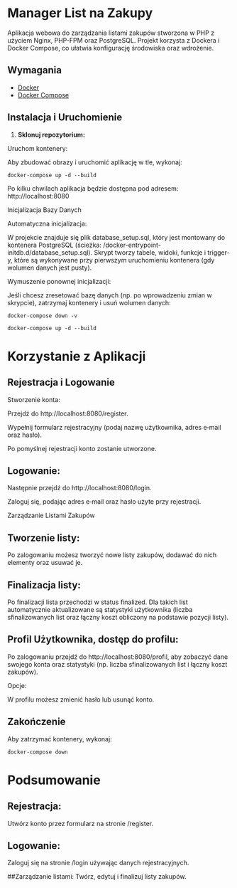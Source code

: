 # Manager List na Zakupy

Aplikacja webowa do zarządzania listami zakupów stworzona w PHP z użyciem Nginx, PHP-FPM oraz PostgreSQL. Projekt korzysta z Dockera i Docker Compose, co ułatwia konfigurację środowiska oraz wdrożenie.

## Wymagania

- [Docker](https://www.docker.com/)
- [Docker Compose](https://docs.docker.com/compose/)

## Instalacja i Uruchomienie

1. **Sklonuj repozytorium:**

Uruchom kontenery:

Aby zbudować obrazy i uruchomić aplikację w tle, wykonaj:


```
docker-compose up -d --build
```

Po kilku chwilach aplikacja będzie dostępna pod adresem:
http://localhost:8080

Inicjalizacja Bazy Danych

Automatyczna inicjalizacja:

W projekcie znajduje się plik database_setup.sql, który jest montowany do kontenera PostgreSQL (ścieżka: /docker-entrypoint-initdb.d/database_setup.sql). Skrypt tworzy tabele, widoki, funkcje i trigger-y, które są wykonywane przy pierwszym uruchomieniu kontenera (gdy wolumen danych jest pusty).

Wymuszenie ponownej inicjalizacji:

Jeśli chcesz zresetować bazę danych (np. po wprowadzeniu zmian w skrypcie), zatrzymaj kontenery i usuń wolumen danych:


```
docker-compose down -v

docker-compose up -d --build
```

# Korzystanie z Aplikacji
## Rejestracja i Logowanie

Stworzenie konta:

Przejdź do http://localhost:8080/register.

Wypełnij formularz rejestracyjny (podaj nazwę użytkownika, adres e‑mail oraz hasło).

Po pomyślnej rejestracji konto zostanie utworzone.


## Logowanie:

Następnie przejdź do http://localhost:8080/login.

Zaloguj się, podając adres e‑mail oraz hasło użyte przy rejestracji.

Zarządzanie Listami Zakupów

## Tworzenie listy:

Po zalogowaniu możesz tworzyć nowe listy zakupów, dodawać do nich elementy oraz usuwać je.

## Finalizacja listy:

Po finalizacji lista przechodzi w status finalized. Dla takich list automatycznie aktualizowane są statystyki użytkownika (liczba sfinalizowanych list oraz łączny koszt obliczony na podstawie pozycji listy).

## Profil Użytkownika, dostęp do profilu:

Po zalogowaniu przejdź do http://localhost:8080/profil, aby zobaczyć dane swojego konta oraz statystyki (np. liczba sfinalizowanych list i łączny koszt zakupów).

Opcje:

W profilu możesz zmienić hasło lub usunąć konto.



## Zakończenie
Aby zatrzymać kontenery, wykonaj:

```
docker-compose down
```

# Podsumowanie

## Rejestracja: 
Utwórz konto przez formularz na stronie /register.

## Logowanie: 
Zaloguj się na stronie /login używając danych rejestracyjnych.

##Zarządzanie listami: 
Twórz, edytuj i finalizuj listy zakupów.
